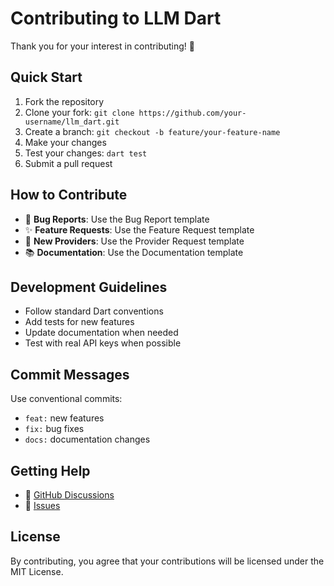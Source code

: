 # Contributing to LLM Dart

Thank you for your interest in contributing! 🎉

## Quick Start

1. Fork the repository
2. Clone your fork: `git clone https://github.com/your-username/llm_dart.git`
3. Create a branch: `git checkout -b feature/your-feature-name`
4. Make your changes
5. Test your changes: `dart test`
6. Submit a pull request

## How to Contribute

- 🐛 **Bug Reports**: Use the Bug Report template
- ✨ **Feature Requests**: Use the Feature Request template
- 🤖 **New Providers**: Use the Provider Request template
- 📚 **Documentation**: Use the Documentation template

## Development Guidelines

- Follow standard Dart conventions
- Add tests for new features
- Update documentation when needed
- Test with real API keys when possible

## Commit Messages

Use conventional commits:

- `feat:` new features
- `fix:` bug fixes
- `docs:` documentation changes

## Getting Help

- 💬 [GitHub Discussions](https://github.com/Latias94/llm_dart/discussions)
- 🐛 [Issues](https://github.com/Latias94/llm_dart/issues)

## License

By contributing, you agree that your contributions will be licensed under the MIT License.
